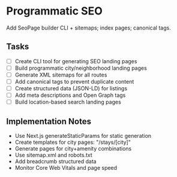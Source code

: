 # Programmatic SEO

Add SeoPage builder CLI + sitemaps; index pages; canonical tags.

## Tasks
- [ ] Create CLI tool for generating SEO landing pages
- [ ] Build programmatic city/neighborhood landing pages
- [ ] Generate XML sitemaps for all routes
- [ ] Add canonical tags to prevent duplicate content
- [ ] Create structured data (JSON-LD) for listings
- [ ] Add meta descriptions and Open Graph tags
- [ ] Build location-based search landing pages

## Implementation Notes
- Use Next.js generateStaticParams for static generation
- Create templates for city pages: "/stays/[city]"
- Generate pages for city+amenity combinations
- Use sitemap.xml and robots.txt
- Add breadcrumb structured data
- Monitor Core Web Vitals and page speed